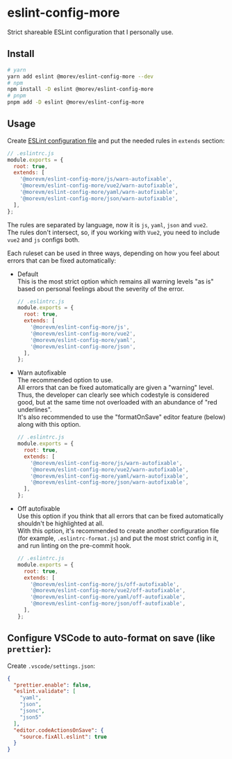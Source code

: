 # eslint-config-more

Strict shareable ESLint configuration that I personally use.

## Install

```bash
# yarn
yarn add eslint @morev/eslint-config-more --dev
# npm
npm install -D eslint @morev/eslint-config-more
# pnpm
pnpm add -D eslint @morev/eslint-config-more
```

## Usage

Create [ESLint configuration file](https://eslint.org/docs/user-guide/configuring/configuration-files#configuration-file-formats) and put the needed rules in `extends` section:

```js
// .eslintrc.js
module.exports = {
  root: true,
  extends: [
    '@morevm/eslint-config-more/js/warn-autofixable',
    '@morevm/eslint-config-more/vue2/warn-autofixable',
    '@morevm/eslint-config-more/yaml/warn-autofixable',
    '@morevm/eslint-config-more/json/warn-autofixable',
  ],
};
```

The rules are separated by language, now it is `js`, `yaml`, `json` and `vue2`. \
The rules don't intersect, so, if you working with `Vue2`, you need to include `vue2` and `js` configs both.

Each ruleset can be used in three ways, depending on how you feel about errors that can be fixed automatically:

* Default \
  This is the most strict option which remains all warning levels "as is" based on personal feelings about the severity of the error.
  ```js
  // .eslintrc.js
  module.exports = {
    root: true,
    extends: [
      '@morevm/eslint-config-more/js',
      '@morevm/eslint-config-more/vue2',
      '@morevm/eslint-config-more/yaml',
      '@morevm/eslint-config-more/json',
    ],
  };
  ```
* Warn autofixable \
  The recommended option to use. \
  All errors that can be fixed automatically are given a "warning" level.
  Thus, the developer can clearly see which codestyle is considered good, but at the same time not overloaded with an abundance of "red underlines". \
  It's also recommended to use the "formatOnSave" editor feature (below) along with this option.
  ```js
  // .eslintrc.js
  module.exports = {
    root: true,
    extends: [
      '@morevm/eslint-config-more/js/warn-autofixable',
      '@morevm/eslint-config-more/vue2/warn-autofixable',
      '@morevm/eslint-config-more/yaml/warn-autofixable',
      '@morevm/eslint-config-more/json/warn-autofixable',
    ],
  };
  ```
* Off autofixable \
  Use this option if you think that all errors that can be fixed automatically shouldn't be highlighted at all. \
  With this option, it's recommended to create another configuration file (for example, `.eslintrc-format.js`) and put the most strict config in it, and run linting on the pre-commit hook.
  ```js
  // .eslintrc.js
  module.exports = {
    root: true,
    extends: [
      '@morevm/eslint-config-more/js/off-autofixable',
      '@morevm/eslint-config-more/vue2/off-autofixable',
      '@morevm/eslint-config-more/yaml/off-autofixable',
      '@morevm/eslint-config-more/json/off-autofixable',
    ],
  };
  ```
  
## Configure VSCode to auto-format on save (like `prettier`):

Create `.vscode/settings.json`:
```json
{
  "prettier.enable": false,
  "eslint.validate": [
    "yaml",
    "json", 
    "jsonc",
    "json5"
  ],
  "editor.codeActionsOnSave": {
    "source.fixAll.eslint": true
  }
}
```

